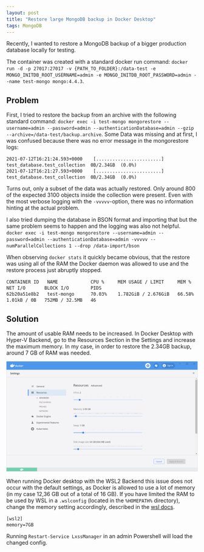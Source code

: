 ```yaml
---
layout: post
title: "Restore large MongoDB backup in Docker Desktop"
tags: MongoDB
---
```


Recently, I wanted to restore a MongoDB backup of a bigger production database locally for testing. 

The container was created with a standard docker run command: `docker run -d -p 27017:27017 -v {PATH_TO_FOLDER}:/data-test -e MONGO_INITDB_ROOT_USERNAME=admin -e MONGO_INITDB_ROOT_PASSWORD=admin --name test-mongo mongo:4.4.3`.

 <!--more-->

## Problem
First, I tried to restore the backup from an archive with the following standard command:
`docker exec -i test-mongo mongorestore --username=admin --password=admin --authenticationDatabase=admin --gzip --archive=/data-test/backup.archive`.
Some Data was missing and at first, I was confused because there was no error message in the mongorestore logs:

```
2021-07-12T16:21:24.593+0000    [........................]  test_database.test_collection  0B/2.34GB  (0.0%)
2021-07-12T16:21:27.593+0000    [........................]  test_database.test_collection  0B/2.34GB  (0.0%)
```

Turns out, only a subset of the data was actually restored. Only around 800 of the expected 3100 objects inside the collection were present.
Even with the most verbose logging with the `-vvvvv`-option, there was no information hinting at the actual problem.

I also tried dumping the database in BSON format and importing that but the same problem seems to happen and the logging was also not helpful.
`docker exec -i test-mongo mongorestore --username=admin --password=admin --authenticationDatabase=admin -vvvvv --numParallelCollections 1 --drop /data-import/bson`

When observing `docker stats` it quickly became obvious, that the restore was using all of the RAM the Docker daemon was allowed to use and the restore process just abruptly stopped.
```
CONTAINER ID   NAME            CPU %     MEM USAGE / LIMIT     MEM %     NET I/O       BLOCK I/O        PIDS
62b20a51e8b2   test-mongo      70.03%    1.782GiB / 2.676GiB   66.58%    1.01kB / 0B   752MB / 32.5MB   46
```

## Solution

The amount of usable RAM needs to be increased. In Docker Desktop with Hyper-V Backend, go to the Resources Section in the Settings and increase the maximum memory. In my case, in order to restore the 2.34GB backup, around 7 GB of RAM was needed.

![Docker Desktop Memory Settings](/public/2021-07-12-mongodb-restore-docker/settings-resources.png)

When running Docker desktop with the WSL2 Backend this issue does not occur with the default settings, as Docker is allowed to use a lot of memory (in my case 12,36 GB out of a total of 16 GB).
If you have limited the RAM to be used by WSL in a `.wslconfig` (located in the `%HOMEPATH%` directory), change the memory setting accordingly, described in the [wsl docs](https://docs.microsoft.com/en-us/windows/wsl/wsl-config#configure-global-options-with-wslconfig).

```
[wsl2]
memory=7GB
```

Running `Restart-Service LxssManager` in an admin Powershell will load the changed config.




